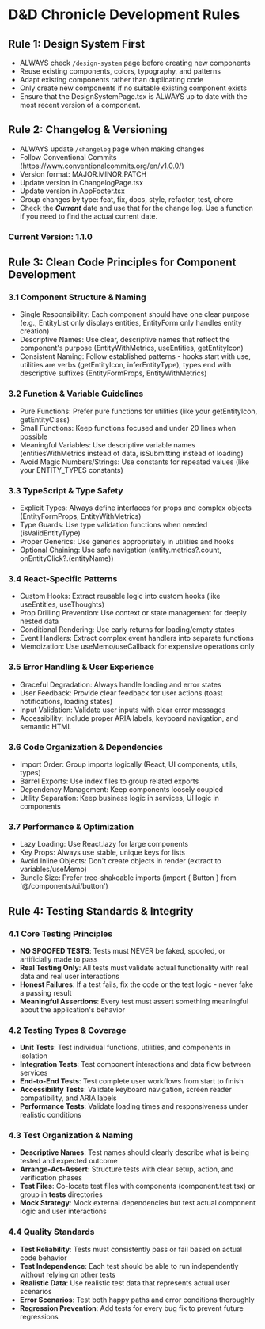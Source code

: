 # D&D Chronicle Development Rules

## Rule 1: Design System First
- ALWAYS check `/design-system` page before creating new components
- Reuse existing components, colors, typography, and patterns
- Adapt existing components rather than duplicating code
- Only create new components if no suitable existing component exists
- Ensure that the DesignSystemPage.tsx is ALWAYS up to date with the most recent version of a component.

## Rule 2: Changelog & Versioning
- ALWAYS update `/changelog` page when making changes
- Follow Conventional Commits (https://www.conventionalcommits.org/en/v1.0.0/)
- Version format: MAJOR.MINOR.PATCH
- Update version in ChangelogPage.tsx
- Update version in AppFooter.tsx
- Group changes by type: feat, fix, docs, style, refactor, test, chore
- Check the ***Current*** date and use that for the change log. Use a function if you need to find the actual current date. 

### Current Version: 1.1.0

## Rule 3: Clean Code Principles for Component Development
### 3.1 Component Structure & Naming
- Single Responsibility: Each component should have one clear purpose (e.g., EntityList only displays entities, EntityForm only handles entity creation)
- Descriptive Names: Use clear, descriptive names that reflect the component's purpose (EntityWithMetrics, useEntities, getEntityIcon)
- Consistent Naming: Follow established patterns - hooks start with use, utilities are verbs (getEntityIcon, inferEntityType), types end with descriptive suffixes (EntityFormProps, EntityWithMetrics)

### 3.2 Function & Variable Guidelines
- Pure Functions: Prefer pure functions for utilities (like your getEntityIcon, getEntityClass)
- Small Functions: Keep functions focused and under 20 lines when possible
- Meaningful Variables: Use descriptive variable names (entitiesWithMetrics instead of data, isSubmitting instead of loading)
- Avoid Magic Numbers/Strings: Use constants for repeated values (like your ENTITY_TYPES constants)

### 3.3 TypeScript & Type Safety
- Explicit Types: Always define interfaces for props and complex objects (EntityFormProps, EntityWithMetrics)
- Type Guards: Use type validation functions when needed (isValidEntityType)
- Proper Generics: Use generics appropriately in utilities and hooks
- Optional Chaining: Use safe navigation (entity.metrics?.count, onEntityClick?.(entityName))

### 3.4 React-Specific Patterns
- Custom Hooks: Extract reusable logic into custom hooks (like useEntities, useThoughts)
- Prop Drilling Prevention: Use context or state management for deeply nested data
- Conditional Rendering: Use early returns for loading/empty states
- Event Handlers: Extract complex event handlers into separate functions
- Memoization: Use useMemo/useCallback for expensive operations only

### 3.5 Error Handling & User Experience
- Graceful Degradation: Always handle loading and error states
- User Feedback: Provide clear feedback for user actions (toast notifications, loading states)
- Input Validation: Validate user inputs with clear error messages
- Accessibility: Include proper ARIA labels, keyboard navigation, and semantic HTML

### 3.6 Code Organization & Dependencies
- Import Order: Group imports logically (React, UI components, utils, types)
- Barrel Exports: Use index files to group related exports
- Dependency Management: Keep components loosely coupled
- Utility Separation: Keep business logic in services, UI logic in components

### 3.7 Performance & Optimization
- Lazy Loading: Use React.lazy for large components
- Key Props: Always use stable, unique keys for lists
- Avoid Inline Objects: Don't create objects in render (extract to variables/useMemo)
- Bundle Size: Prefer tree-shakeable imports (import { Button } from '@/components/ui/button')

## Rule 4: Testing Standards & Integrity
### 4.1 Core Testing Principles
- **NO SPOOFED TESTS**: Tests must NEVER be faked, spoofed, or artificially made to pass
- **Real Testing Only**: All tests must validate actual functionality with real data and real user interactions
- **Honest Failures**: If a test fails, fix the code or the test logic - never fake a passing result
- **Meaningful Assertions**: Every test must assert something meaningful about the application's behavior

### 4.2 Testing Types & Coverage
- **Unit Tests**: Test individual functions, utilities, and components in isolation
- **Integration Tests**: Test component interactions and data flow between services
- **End-to-End Tests**: Test complete user workflows from start to finish
- **Accessibility Tests**: Validate keyboard navigation, screen reader compatibility, and ARIA labels
- **Performance Tests**: Validate loading times and responsiveness under realistic conditions

### 4.3 Test Organization & Naming
- **Descriptive Names**: Test names should clearly describe what is being tested and expected outcome
- **Arrange-Act-Assert**: Structure tests with clear setup, action, and verification phases
- **Test Files**: Co-locate test files with components (component.test.tsx) or group in __tests__ directories
- **Mock Strategy**: Mock external dependencies but test actual component logic and user interactions

### 4.4 Quality Standards
- **Test Reliability**: Tests must consistently pass or fail based on actual code behavior
- **Test Independence**: Each test should be able to run independently without relying on other tests
- **Realistic Data**: Use realistic test data that represents actual user scenarios
- **Error Scenarios**: Test both happy paths and error conditions thoroughly
- **Regression Prevention**: Add tests for every bug fix to prevent future regressions